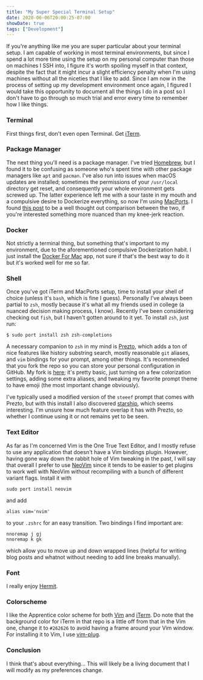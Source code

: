```yaml
---
title: "My Super Special Terminal Setup"
date: 2020-06-06T20:00:25-07:00
showDate: true
tags: ["Development"]
---
```


If you're anything like me you are super particular about your terminal setup. I am capable of working in most terminal environments, but since I spend a lot more time using the setup on my personal computer than those on machines I SSH into, I figure it's worth spoiling myself in that context, despite the fact that it might incur a slight efficiency penalty when I'm using machines without all the niceties that I like to add. Since I am now in the process of setting up my development environment once again, I figured I would take this opportunity to document all the things I do in a post so I don't have to go through so much trial and error every time to remember how I like things.

### Terminal

First things first, don't even open Terminal. Get [iTerm](https://www.iterm2.com).

### Package Manager

The next thing you'll need is a package manager. I've tried [Homebrew](https://brew.sh), but I found it to be confusing as someone who's spent time with other package managers like `apt` and `pacman`. I've also run into issues when macOS updates are installed; sometimes the permissions of your `/usr/local` directory get reset, and consequently your whole environment gets screwed up. The latter experience left me with a sour taste in my mouth and a compulsive desire to Dockerize everything, so now I'm using [MacPorts](https://www.macports.org). I found [this post](https://saagarjha.com/blog/2019/04/26/thoughts-on-macos-package-managers/) to be a well thought out comparison between the two, if you're interested something more nuanced than my knee-jerk reaction.

### Docker

Not strictly a terminal thing, but something that's important to my environment, due to the aforementioned compulsive Dockerization habit. I just install the [Docker For Mac](https://hub.docker.com/editions/community/docker-ce-desktop-mac/) app, not sure if that's the best way to do it but it's worked well for me so far.

### Shell

Once you've got iTerm and MacPorts setup, time to install your shell of choice (unless it's `bash`, which is fine I guess). Personally I've always been partial to `zsh`, mostly because it's what all my friends used in college (a nuanced decision making process, I know). Recently I've been considering checking out `fish`, but I haven't gotten around to it yet. To install `zsh`, just run:

```
$ sudo port install zsh zsh-completions
```

A necessary companion to `zsh` in my mind is [Prezto](https://github.com/sorin-ionescu/prezto), which adds a ton of nice features like history substring search, mostly reasonable `git` aliases, and `vim` bindings for your prompt, among other things. It's recommended that you fork the repo so you can store your personal configuration in GitHub. My fork is [here](https://github.com/jordancrane/prezto); it's pretty basic, just turning on a few colorization settings, adding some extra aliases, and tweaking my favorite prompt theme to have emoji (the most important change obviously).

I've typically used a modified version of the `steeef` prompt that comes with Prezto, but with this install I also discovered [starship](https://starship.rs), which seems interesting. I'm unsure how much feature overlap it has with Prezto, so whether I continue using it or not remains yet to be seen.

### Text Editor

As far as I'm concerned Vim is the One True Text Editor, and I mostly refuse to use any application that doesn't have a Vim bindings plugin. However, having gone way down the rabbit hole of Vim tweaking in the past, I will say that overall I prefer to use [NeoVim](https://neovim.io) since it tends to be easier to get plugins to work well with NeoVim without recompiling with a bunch of different variant flags. Install it with

```
sudo port install neovim
```

and add

```
alias vim='nvim'
```

to your `.zshrc` for an easy transition. Two bindings I find important are:

```
nnoremap j gj
nnoremap k gk
```

which allow you to move up and down wrapped lines (helpful for writing blog posts and whatnot without needing to add line breaks manually).

### Font

I really enjoy [Hermit](https://pcaro.es/p/hermit/).

### Colorscheme

I like the Apprentice color scheme for both [Vim](https://github.com/romainl/Apprentice) and [iTerm](https://github.com/romainl/apprentice-colorschemes). Do note that the background color for iTerm in that repo is a little off from that in the Vim one, change it to `#262626` to avoid having a frame around your Vim window. For installing it to Vim, I use [vim-plug](https://github.com/junegunn/vim-plug).

### Conclusion

I think that's about everything... This will likely be a living document that I will modify as my preferences change.
